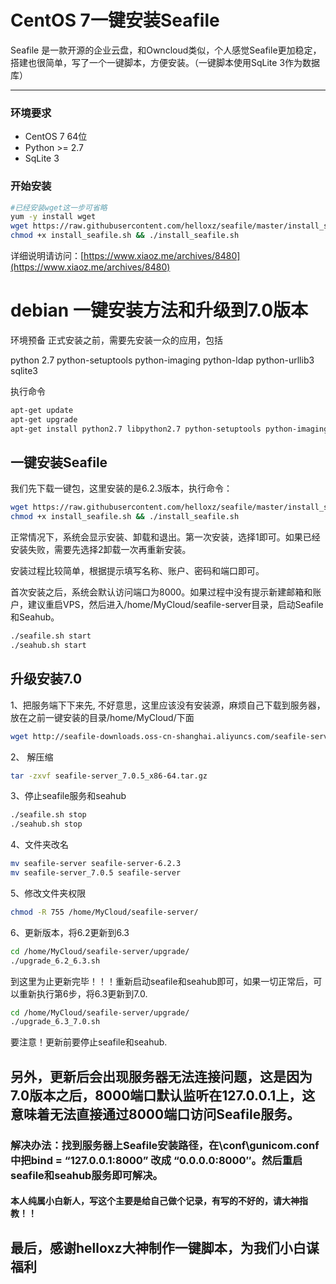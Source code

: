 # CentOS 7一键安装Seafile
Seafile 是一款开源的企业云盘，和Owncloud类似，个人感觉Seafile更加稳定，搭建也很简单，写了一个一键脚本，方便安装。（一键脚本使用SqLite 3作为数据库）
___

### 环境要求
* CentOS 7 64位
* Python >= 2.7
* SqLite 3

### 开始安装
```bash
#已经安装wget这一步可省略
yum -y install wget
wget https://raw.githubusercontent.com/helloxz/seafile/master/install_seafile.sh
chmod +x install_seafile.sh && ./install_seafile.sh
```

详细说明请访问：[https://www.xiaoz.me/archives/8480](https://www.xiaoz.me/archives/8480)

# debian 一键安装方法和升级到7.0版本
环境预备
正式安装之前，需要先安装一众的应用，包括

python 2.7
python-setuptools
python-imaging
python-ldap
python-urllib3
sqlite3

执行命令
```bash
apt-get update
apt-get upgrade
apt-get install python2.7 libpython2.7 python-setuptools python-imaging python-ldap python-urllib3 sqlite3
```
## 一键安装Seafile
我们先下载一键包，这里安装的是6.2.3版本，执行命令：
```bash
wget https://raw.githubusercontent.com/helloxz/seafile/master/install_seafile.sh
chmod +x install_seafile.sh && ./install_seafile.sh
```

正常情况下，系统会显示安装、卸载和退出。第一次安装，选择1即可。如果已经安装失败，需要先选择2卸载一次再重新安装。

安装过程比较简单，根据提示填写名称、账户、密码和端口即可。

首次安装之后，系统会默认访问端口为8000。如果过程中没有提示新建邮箱和账户，建议重启VPS，然后进入/home/MyCloud/seafile-server目录，启动Seafile和Seahub。
```bash
./seafile.sh start
./seahub.sh start
```
## 升级安装7.0

1、把服务端下下来先, 不好意思，这里应该没有安装源，麻烦自己下载到服务器，放在之前一键安装的目录/home/MyCloud/下面

```bash
wget http://seafile-downloads.oss-cn-shanghai.aliyuncs.com/seafile-server_7.0.5_x86-64.tar.gz
```

2、 解压缩
```bash
tar -zxvf seafile-server_7.0.5_x86-64.tar.gz
```

3、停止seafile服务和seahub
```bash
./seafile.sh stop
./seahub.sh stop
```

4、文件夹改名
```bash
mv seafile-server seafile-server-6.2.3
mv seafile-server_7.0.5 seafile-server
```

5、修改文件夹权限
```bash
chmod -R 755 /home/MyCloud/seafile-server/
```
6、更新版本，将6.2更新到6.3
```bash
cd /home/MyCloud/seafile-server/upgrade/
./upgrade_6.2_6.3.sh
```

到这里为止更新完毕！！！重新启动seafile和seahub即可，如果一切正常后，可以重新执行第6步，将6.3更新到7.0.

```bash
cd /home/MyCloud/seafile-server/upgrade/
./upgrade_6.3_7.0.sh
```
要注意！更新前要停止seafile和seahub.

## 另外，更新后会出现服务器无法连接问题，这是因为7.0版本之后，8000端口默认监听在127.0.0.1上，这意味着无法直接通过8000端口访问Seafile服务。
### 解决办法：找到服务器上Seafile安装路径，在\conf\gunicom.conf中把bind = “127.0.0.1:8000” 改成 “0.0.0.0:8000″。然后重启seafile和seahub服务即可解决。


#### 本人纯属小白新人，写这个主要是给自己做个记录，有写的不好的，请大神指教！！

## 最后，感谢helloxz大神制作一键脚本，为我们小白谋福利
